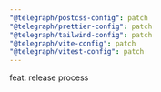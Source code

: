 ```yaml
---
"@telegraph/postcss-config": patch
"@telegraph/prettier-config": patch
"@telegraph/tailwind-config": patch
"@telegraph/vite-config": patch
"@telegraph/vitest-config": patch
---
```


feat: release process
